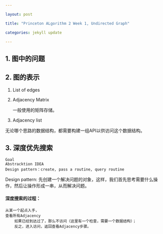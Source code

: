 ```yaml
---

layout: post

title: "Princeton ALgorithm 2 Week 1, Undirected Graph"

categories: jekyll update 

---
```


## 1. 图中的问题

## 2. 图的表示

1. List of edges

2. Adjacency Matrix 

	一般使用的矩阵存储。
	
3. Adjacency list

无论哪个思路的数据结构，都需要构建一组API以供访问这个数据结构。

## 3. 深度优先搜索

	Goal
	Abstracktion IDEA
	Design pattern：create, pass a routine, query routine

Design pattern: 先创建一个解决问题的对象，这样，我们首先思考需要什么操作，然后让操作形成一串，从而解决问题。

#### 深度搜索的过程：

	从某一个起点入手，
	查看所有Adjacency
		如果已经到达过了，那么不访问（这里有一个检查，需要一个数据结构）；
		反之，进入访问，返回查看Adjacency步骤。
	